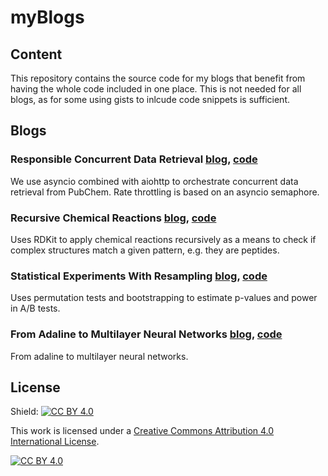 # myBlogs

## Content
This repository contains the source code for my blogs that benefit from having the whole code included in one place. This is not needed for all blogs, as for some using gists to inlcude code snippets is sufficient.

## Blogs

### Responsible Concurrent Data Retrieval [blog](https://medium.com/p/80bf7911ca06), [code](https://github.com/karpanGit/myBlogs/tree/master/ResponsibleConcurrentDataRetrieval)
We use asyncio combined with aiohttp to orchestrate concurrent data retrieval from PubChem. Rate throttling is based on an asyncio semaphore.

### Recursive Chemical Reactions [blog](https://medium.com/p/c6a0fab95fa0), [code](https://github.com/karpanGit/myBlogs/tree/master/RecursiveChemicalReactions)
Uses RDKit to apply chemical reactions recursively as a means to check if complex structures match a given pattern, e.g. they are peptides.

### Statistical Experiments With Resampling [blog](https://medium.com/p/cb9ad2a5e66b), [code](https://github.com/karpanGit/myBlogs/tree/master/StatisticalExperimentsWithResampling)
Uses permutation tests and bootstrapping to estimate p-values and power in A/B tests.

### From Adaline to Multilayer Neural Networks [blog](https://medium.com/p/e115e65fee3e), [code](https://github.com/karpanGit/myBlogs/tree/master/MultilayerNeuralNetworks)
From adaline to multilayer neural networks.

## License
Shield: [![CC BY 4.0][cc-by-shield]][cc-by]

This work is licensed under a
[Creative Commons Attribution 4.0 International License][cc-by].

[![CC BY 4.0][cc-by-image]][cc-by]

[cc-by]: http://creativecommons.org/licenses/by/4.0/
[cc-by-image]: https://i.creativecommons.org/l/by/4.0/88x31.png
[cc-by-shield]: https://img.shields.io/badge/License-CC%20BY%204.0-lightgrey.svg

